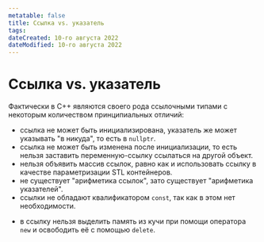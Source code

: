 ```yaml
---
metatable: false
title: Ссылка vs. указатель
tags:
dateCreated: 10-го августа 2022
dateModified: 10-го августа 2022
---
```

# Ссылка vs. указатель

Фактически в C++ являются своего рода ссылочными типами с некоторым количеством принципиальных отличий:

- ссылка не может быть инициализирована, указатель же может указывать "в никуда", то есть в `nullptr`.
- ссылка не может быть изменена после инициализации, то есть нельзя заставить переменную-ссылку ссылаться на другой объект.
- нельзя объявить массив ссылок, равно как и использовать ссылку в качестве параметризации STL контейнеров.
- не существует "арифметика ссылок", зато существует "арифметика указателей".
- ссылки не обладают квалификатором `const`,  так как в этом нет необходимости.
* в ссылку нельзя выделить память из кучи при помощи оператора `new` и освободить её с помощью `delete`.